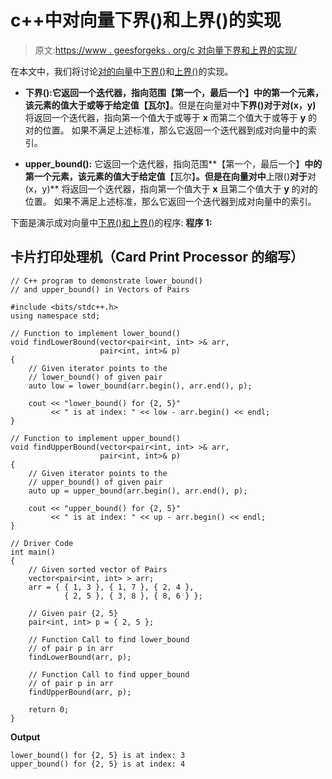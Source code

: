 # c++中对向量下界()和上界()的实现

> 原文:[https://www . geesforgeks . org/c 对向量下界和上界的实现/](https://www.geeksforgeeks.org/implementation-of-lower_bound-and-upper_bound-in-vector-of-pairs-in-c/)

在本文中，我们将讨论[对的](https://www.geeksforgeeks.org/pair-in-cpp-stl/)[向量](https://www.geeksforgeeks.org/vector-in-cpp-stl/)中[下界()](https://www.geeksforgeeks.org/lower_bound-in-cpp/)和[上界()](https://www.geeksforgeeks.org/stdupper_bound-in-cpp/)的实现。

*   **下界():**它返回一个迭代器，指向范围**【第一个，最后一个】**中的第一个元素，该元素的值大于或等于给定值**【瓦尔】**。但是在向量对中**下界()**对于**对(x，y)** 将返回一个迭代器，指向第一个值大于或等于 **x** 而第二个值大于或等于 **y** 的对的位置。
    如果不满足上述标准，那么它返回一个迭代器到成对向量中的索引。

*   **upper_bound():** 它返回一个迭代器，指向范围**【第一个，最后一个】**中的第一个元素，该元素的值大于给定值**【瓦尔】**。但是在向量对中**上限()**对于**对(x，y)** 将返回一个迭代器，指向第一个值大于 **x** 且第二个值大于 **y** 的对的位置。
    如果不满足上述标准，那么它返回一个迭代器到成对向量中的索引。

下面是演示成对向量中[下界()和上界()](https://www.geeksforgeeks.org/upper_bound-and-lower_bound-for-vector-in-cpp-stl/)的程序:
**程序 1:**

## 卡片打印处理机（Card Print Processor 的缩写）

```
// C++ program to demonstrate lower_bound()
// and upper_bound() in Vectors of Pairs

#include <bits/stdc++.h>
using namespace std;

// Function to implement lower_bound()
void findLowerBound(vector<pair<int, int> >& arr,
                    pair<int, int>& p)
{
    // Given iterator points to the
    // lower_bound() of given pair
    auto low = lower_bound(arr.begin(), arr.end(), p);

    cout << "lower_bound() for {2, 5}"
         << " is at index: " << low - arr.begin() << endl;
}

// Function to implement upper_bound()
void findUpperBound(vector<pair<int, int> >& arr,
                    pair<int, int>& p)
{
    // Given iterator points to the
    // upper_bound() of given pair
    auto up = upper_bound(arr.begin(), arr.end(), p);

    cout << "upper_bound() for {2, 5}"
         << " is at index: " << up - arr.begin() << endl;
}

// Driver Code
int main()
{
    // Given sorted vector of Pairs
    vector<pair<int, int> > arr;
    arr = { { 1, 3 }, { 1, 7 }, { 2, 4 },
            { 2, 5 }, { 3, 8 }, { 8, 6 } };

    // Given pair {2, 5}
    pair<int, int> p = { 2, 5 };

    // Function Call to find lower_bound
    // of pair p in arr
    findLowerBound(arr, p);

    // Function Call to find upper_bound
    // of pair p in arr
    findUpperBound(arr, p);

    return 0;
}
```

**Output**

```
lower_bound() for {2, 5} is at index: 3
upper_bound() for {2, 5} is at index: 4

```